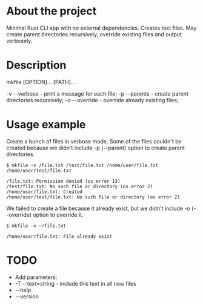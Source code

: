 # About the project

Minimal Rust CLI app with no external dependencies. Creates text files. May
create parent directories recursively, override existing files and output
verbosely.

# Description

mkfile \[OPTION\]... \[PATH\]...

-v --verbose - print a message for each file;
-p --parents - create parent directories recursively;
-o --override - override already existing files;

# Usage example

Create a bunch of files in verbose mode. Some of the files couldn't be created because we didn't include -p (--parent) option to create parent directories.
```
$ mkfile -v /file.txt /test/file.txt /home/user/file.txt /home/user/test/file.txt

/file.txt: Permission denied (os error 13)
/test/file.txt: No such file or directory (os error 2)
/home/user/file.txt: Created
/home/user/test/file.txt: No such file or directory (os error 2)
```

We failed to create a file because it already exist, but we didn't include -o (--override) option to override it.
```
$ mkfile -v ~/file.txt

/home/user/file.txt: File already exist
```

# TODO

- Add parameters:
- -T --text=string - include this text in all new files
- --help
- --version
